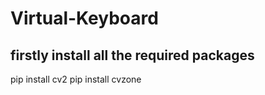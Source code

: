 # Virtual-Keyboard
## firstly install all the required packages
pip install cv2
pip install cvzone


